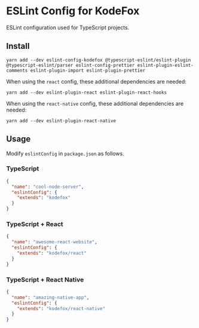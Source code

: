 # ESLint Config for KodeFox

ESLint configuration used for TypeScript projects.

## Install

```
yarn add --dev eslint-config-kodefox @typescript-eslint/eslint-plugin @typescript-eslint/parser eslint-config-prettier eslint-plugin-eslint-comments eslint-plugin-import eslint-plugin-prettier
```

When using the `react` config, these additional dependencies are needed:
```
yarn add --dev eslint-plugin-react eslint-plugin-react-hooks
```

When using the `react-native` config, these additional dependencies are needed:
```
yarn add --dev eslint-plugin-react-native
```

## Usage

Modify `eslintConfig` in `package.json` as follows.

### TypeScript

```json
{
  "name": "cool-node-server",
  "eslintConfig": {
    "extends": "kodefox"
  }
}
```

### TypeScript + React

```json
{
  "name": "awesome-react-website",
  "eslintConfig": {
    "extends": "kodefox/react"
  }
}
```

### TypeScript + React Native

```json
{
  "name": "amazing-native-app",
  "eslintConfig": {
    "extends": "kodefox/react-native"
  }
}
```
